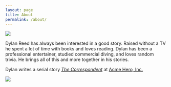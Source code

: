 ```yaml
---
layout: page
title: About
permalink: /about/
---
```



<img src="https://dl.dropboxusercontent.com/u/45369/clear.png">

Dylan Reed has always been interested in a good story. Raised without a TV he spent a lot of time with books and loves reading. Dylan has been a professional entertainer, studied commercial diving, and loves random trivia. He brings all of this and more together in his stories. 

Dylan writes a serial story *[The Correspondent](https://acmeheroinc.com/the-correspondent-origin-chapter-1-20e1bd65e298)* at [Acme Hero, Inc.](http://acmeheroinc.com)

<a href = "http://bitly.com/AcmeInc"><img src="https://dl.dropboxusercontent.com/u/45369/Correspondent-origin-blank.jpg" link = "http://bitly.com/AcmeInc"></a>